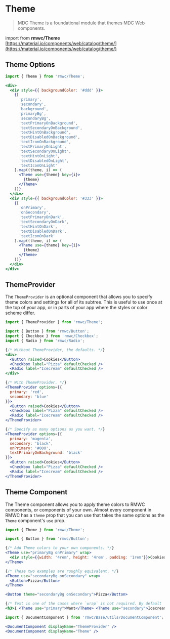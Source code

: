 # Theme

> MDC Theme is a foundational module that themes MDC Web components.

import from **rmwc/Theme**  
[https://material.io/components/web/catalog/theme/](https://material.io/components/web/catalog/theme/)

## Theme Options

```jsx renderOnly
import { Theme } from 'rmwc/Theme';

<div>
  <div style={{ backgroundColor: '#ddd' }}>
    {[
      'primary',
      'secondary',
      'background',
      'primaryBg',
      'secondaryBg',
      'textPrimaryOnBackground',
      'textSecondaryOnBackground',
      'textHintOnBackground',
      'textDisabledOnBackground',
      'textIconOnBackground',
      'textPrimaryOnLight',
      'textSecondaryOnLight',
      'textHintOnLight',
      'textDisabledOnLight',
      'textIconOnLight'
    ].map((theme, i) => (
      <Theme use={theme} key={i}>
        {theme}
      </Theme>
    ))}
  </div>
  <div style={{ backgroundColor: '#333' }}>
    {[
      'onPrimary',
      'onSecondary',
      'textPrimaryOnDark',
      'textSecondaryOnDark',
      'textHintOnDark',
      'textDisabledOnDark',
      'textIconOnDark'
    ].map((theme, i) => (
      <Theme use={theme} key={i}>
        {theme}
      </Theme>
    ))}
  </div>
</div>
```

## ThemeProvider
The `ThemeProvider` is an optional component that allows you to specify theme colors and settings for all of its subtree. This is useful to use once at the top of your app, or in parts of your app where the styles or color scheme differ.

```jsx render
import { ThemeProvider } from 'rmwc/Theme';

import { Button } from 'rmwc/Button';
import { Checkbox } from 'rmwc/Checkbox';
import { Radio } from 'rmwc/Radio';

{/* Without ThemeProvider, the defaults. */}
<div>
  <Button raised>Cookies</Button>
  <Checkbox label="Pizza" defaultChecked />
  <Radio label="Icecream" defaultChecked />
</div>

{/* With ThemeProvider. */}
<ThemeProvider options={{
  primary: 'red',
  secondary: 'blue'
}}>
  <Button raised>Cookies</Button>
  <Checkbox label="Pizza" defaultChecked />
  <Radio label="Icecream" defaultChecked />
</ThemeProvider>

{/* Specify as many options as you want. */}
<ThemeProvider options={{
  primary: 'magenta',
  secondary: 'black',
  onPrimary: '#000',
  textPrimaryOnBackground: 'black'
}}>
  <Button raised>Cookies</Button>
  <Checkbox label="Pizza" defaultChecked />
  <Radio label="Icecream" defaultChecked />
</ThemeProvider>
```
## Theme Component
The Theme component allows you to apply theme colors to RMWC components, or components of your own. Almost every component in RMWC has a `theme` prop that you can use that takes the same options as the `Theme` component's `use` prop.

```jsx render
import { Theme } from 'rmwc/Theme';

import { Button } from 'rmwc/Button';

{/* Add Theme colors to your own components. */}
<Theme use="primaryBg onPrimary" wrap>
  <div style={{width: '4rem', height: '4rem', padding: '1rem'}}>Cookies</div>
</Theme>

{/* These two examples are roughly equivalent. */}
<Theme use="secondaryBg onSecondary" wrap>
  <Button>Pizza</Button>
</Theme>

<Button theme="secondaryBg onSecondary">Pizza</Button>

{/* Text is one of the cases where `wrap` is not required. By default `Theme` will insert `span` tags. */}
<h3>I <Theme use="primary">Want</Theme> <Theme use="secondary">Icecream</Theme></h3>
```

```jsx renderOnly
import { DocumentComponent } from 'rmwc/Base/utils/DocumentComponent';

<DocumentComponent displayName="ThemeProvider" />
<DocumentComponent displayName="Theme" />
```
